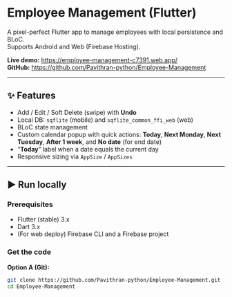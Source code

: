 # Employee Management (Flutter)

A pixel-perfect Flutter app to manage employees with local persistence and BLoC.  
Supports Android and Web (Firebase Hosting).

**Live demo:** https://employee-management-c7391.web.app/  
**GitHub:** https://github.com/Pavithran-python/Employee-Management

---

## ✨ Features

- Add / Edit / Soft Delete (swipe) with **Undo**
- Local DB: `sqflite` (mobile) and `sqflite_common_ffi_web` (web)
- BLoC state management
- Custom calendar popup with quick actions: **Today**, **Next Monday**, **Next Tuesday**, **After 1 week**, and **No date** (for end date)
- “**Today**” label when a date equals the current day
- Responsive sizing via `AppSize` / `AppSizes`

---

## ▶️ Run locally

### Prerequisites
- Flutter (stable) 3.x
- Dart 3.x
- (For web deploy) Firebase CLI and a Firebase project

### Get the code
**Option A (Git):**
```bash
git clone https://github.com/Pavithran-python/Employee-Management.git
cd Employee-Management
